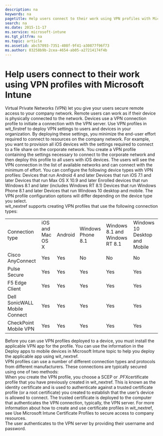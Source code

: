 ```yaml
---
description: na
keywords: na
pagetitle: Help users connect to their work using VPN profiles with Microsoft Intune
search: na
ms.date: 2015-11-17
ms.service: microsoft-intune
ms.tgt_pltfrm: na
ms.topic: article
ms.assetid: abc57093-7351-408f-9f41-a30877f96f73
ms.author: 03258b9b-2cea-4654-ab05-a27214174f4b
---
```

# Help users connect to their work using VPN profiles with Microsoft Intune
<?xml version="1.0" encoding="utf-8"?>
<developerWalkthroughDocument xmlns="http://ddue.schemas.microsoft.com/authoring/2003/5" xmlns:xlink="http://www.w3.org/1999/xlink" xmlns:xsi="http://www.w3.org/2001/XMLSchema-instance" xsi:schemaLocation="http://ddue.schemas.microsoft.com/authoring/2003/5 http://dduestorage.blob.core.windows.net/ddueschema/developer.xsd">
  <introduction>
    <para>Virtual Private Networks (VPN) let you give your users secure remote access to your company network. Remote users can work as if their device is physically connected to the network. Devices use a VPN connection profile to initiate a connection with the VPN server. Use <ui>VPN profiles</ui> in <token>wit_firstref</token> to deploy VPN settings to users and devices in your organization. By deploying these settings, you minimize the end-user effort required to connect to resources on the company network.</para>
    <para>For example, you want to provision all iOS devices with the settings required to connect to a file share on the corporate network. You create a VPN profile containing the settings necessary to connect to the corporate network and then deploy this profile to all users with iOS devices. The users will see the VPN connection in the list of available networks and can connect with the minimum of effort.</para>
    <para>You can configure the following device types with VPN profiles:</para>
    <list class="bullet">
      <listItem>
        <para>Devices that run Android 4 and later</para>
      </listItem>
      <listItem>
        <para>Devices that run iOS 7.1 and later</para>
      </listItem>
      <listItem>
        <para>Devices that run Max OS X 10.9 and later</para>
      </listItem>
      <listItem>
        <para>Enrolled devices that run Windows 8.1 and later (includes <?Comment RS: Confirmed with Karan 2014-09-24T14:21:00Z  Id='0?>Windows RT 8.1<?CommentEnd Id='0'
    ?>)</para>
      </listItem>
      <listItem>
        <para>Devices that run Windows Phone 8.1 and later</para>
      </listItem>
    <listItem><para>Devices that run Windows 10 desktop and mobile.</para></listItem></list>
    <para>The VPN profile configuration options will differ depending on the device type you select.</para>
  </introduction>
  <section>
    <title>VPN connection types</title>
    <content>
      <para>
        <token>wit_nextref</token> supports creating VPN profiles that use the following connection types:</para>
      <table xmlns:caps="http://schemas.microsoft.com/build/caps/2013/11">
        <tbody>
          <tr>
            <TD>
              <para>
                <ui>Connection type</ui>
              </para>
            </TD>
            <TD>
              <para>
                <ui>iOS and Mac OS X</ui>
              </para>
            </TD>
            <TD>
              <para>
                <ui>Android</ui>
              </para>
            </TD>
            <TD>
              <para>
                <ui>Windows Phone 8.1</ui>
              </para>
            </TD>
            <TD>
              <para>
                <ui>Windows 8.1 and Windows RT 8.1</ui>
              </para>
            </TD><TD><para>
                <ui>Windows 10 Desktop and Mobile</ui>
              </para>
            </TD>
          </tr>
          <tr>
            <TD>
              <para>Cisco AnyConnect</para>
            </TD>
            <TD>
              <para>Yes</para>
            </TD>
            <TD>
              <para>Yes</para>
            </TD>
            <TD>
              <para>No</para>
            </TD>
            <TD>
              <para>No</para>
            </TD><TD>
              <para>No</para>
            </TD>
          </tr>
          <tr>
            <TD>
              <para>Pulse Secure</para>
            </TD>
            <TD>
              <para>Yes</para>
            </TD>
            <TD>
              <para>Yes</para>
            </TD>
            <TD>
              <para>Yes</para>
            </TD>
            <TD>
              <para>Yes</para>
            </TD><TD>
              <para>Yes</para>
            </TD>
          </tr>
          <tr>
            <TD>
              <para>F5 Edge Client</para>
            </TD>
            <TD>
              <para>Yes</para>
            </TD>
            <TD>
              <para>Yes</para>
            </TD>
            <TD>
              <para>Yes</para>
            </TD>
            <TD>
              <para>Yes</para>
            </TD><TD>
              <para>Yes</para>
            </TD>
          </tr>
          <tr>
            <TD>
              <para>Dell SonicWALL Mobile Connect</para>
            </TD>
            <TD>
              <para>Yes</para>
            </TD>
            <TD>
              <para>Yes</para>
            </TD>
            <TD>
              <para>Yes</para>
            </TD>
            <TD>
              <para>Yes</para>
            </TD><TD>
              <para>Yes</para>
            </TD>
          </tr>
          <tr>
            <TD>
              <para>CheckPoint Mobile VPN</para>
            </TD>
            <TD>
              <para>Yes</para>
            </TD>
            <TD>
              <para>Yes</para>
            </TD>
            <TD>
              <para>Yes</para>
            </TD>
            <TD>
              <para>Yes</para>
            </TD><TD>
              <para>Yes</para>
            </TD>
          </tr>
        </tbody>
      </table>
      <alert class="important">
        <para>Before you can use VPN profiles deployed to a device, you must install the applicable VPN app for the profile. You can use the information in the <link xlink:href="6da30550-9e8e-4333-b9b3-83928de3807a">Deploy apps to mobile devices in Microsoft Intune</link> topic to help you deploy the applicable app using <token>wit_nextref</token>.</para>
      </alert>
    </content>
  </section>
  <section>
    <title>How VPN profiles are secured</title>
    <content>
      <para>VPN profiles can use a number of different connection types and protocols from different manufacturers. These connections are typically secured using one of two methods:</para>
    </content>
    <sections>
      <section>
        <title>Certificates</title>
        <content>
          <para>When you create the VPN profile, you choose a SCEP <?xm-insertion_mark_start author="Nathan Bigman" time="20150812T131619+0200"?>or .PFX<?xm-insertion_mark_end?>certificate profile that you have previously created in <token>wit_nextref</token>. This is known as the identity certificate and is used to authenticate against a trusted certificate profile (or a root certificate) you created to establish that the user’s device is allowed to connect. The trusted certificate is deployed to the computer that authenticates the VPN connection, typically, the VPN server.</para>
          <para>For more information about how to create and use certificate profiles in <token>wit_nextref</token>, see <link xlink:href="8cbb8499-611d-4217-a7b4-e9b864785dd0">Use Microsoft Intune Certificate Profiles to secure access to company resources</link>.</para>
        </content>
      </section>
      <section>
        <title>Username and password</title>
        <content>
          <para>The user authenticates to the VPN server by providing their username and password.</para>
        </content>
      </section>
    </sections>
  </section>
  <section>
    <title>Create a VPN profile</title>
    <content>
      <para/>
      <procedure>
        <title/>
        <steps class="ordered">
          <step>
            <content>
              <para>In the <externalLink><linkText>Microsoft Intune administration console</linkText><linkUri>https://manage.microsoft.com</linkUri></externalLink>, click <ui>Policy</ui> &gt; <ui>Add Policy</ui>.</para>
            </content>
          </step>
          <step>
            <content>
              <para>Select a template for the new policy by expanding the relevant device type, then choose the VPN profile for that device:</para>
              <list class="bullet">
                <listItem>
                  <para>
                    <ui>VPN Profile (Android 4 and later)</ui>
                  </para>
                </listItem>
                <listItem>
                  <para>
                    <ui>VPN Profile (iOS 7.1 and later)</ui>
                  </para>
                </listItem>
                <listItem>
                  <para>
                    <ui>VPN Profile (Mac OS X 10.9 and later)</ui>
                  </para>
                </listItem>
                <listItem>
                  <para>
                    <ui>VPN Profile (Windows 8.1 and later)</ui>
                  </para>
                </listItem>
                <listItem>
                  <para>
                    <ui>VPN Profile (Windows Phone 8.1 and later)</ui>
                  </para>
                </listItem>
              <?xm-insertion_mark_start author="Nathan Bigman" time="20150812T132037+0200"?><listItem>
                  <para>
                    <ui>VPN Profile (Windows 10 Desktop and Mobile and later)</ui>
                  </para>
                </listItem>
              <?xm-insertion_mark_end?></list>
              <para>You can only create and deploy a custom VPN profile policy. Recommended settings are not available.</para>
              <para>For more information about how to create and deploy policies, see the <link xlink:href="efb4dcd6-56ea-44a8-8fe2-6f1542fc75ec">Use policies to manage computers and mobile devices in Windows Intune</link> topic.</para>
            </content>
          </step>
          <step>
            <content>
              <para>
                <?Comment RS: Triple check this table! 2014-09-23T10:23:00Z  Id='2?>Use the following table to help you configure the VPN profile settings:<?CommentEnd Id='2'
    ?></para>
              <table xmlns:caps="http://schemas.microsoft.com/build/caps/2013/11">
                <thead>
                  <tr>
                    <TD>
                      <para>Setting name</para>
                    </TD>
                    <TD>
                      <para>More information</para>
                    </TD>
                  </tr>
                </thead>
                <tbody>
                  <tr>
                    <TD>
                      <para>
                        <ui>Name</ui>
                      </para>
                    </TD>
                    <TD>
                      <para>Enter a unique name for the VPN profile to help you identify it in the <token>wit_nextref</token> console.</para>
                    </TD>
                  </tr>
                  <tr>
                    <TD>
                      <para>
                        <ui>Description</ui>
                      </para>
                    </TD>
                    <TD>
                      <para>Provide a description that gives an overview of the VPN profile and other relevant information that helps you to locate it.</para>
                    </TD>
                  </tr>
                  <tr>
                    <TD>
                      <para>
                        <ui>VPN connection name (displayed to users)</ui>
                      </para>
                    </TD>
                    <TD>
                      <para>Specify a name for the VPN profile. This is the name that users will see in the list of available VPN connections on their devices.</para>
                    </TD>
                  </tr>
                  <tr>
                    <TD>
                      <para>
                        <ui>Connection type</ui>
                      </para>
                    </TD>
                    <TD>
                      <para>Select one of the following connection types to use in the VPN profile:</para>
                      <list class="bullet">
                        <listItem>
                          <para>
                            <ui>Cisco AnyConnect</ui> (not available for Windows 8.1 or Windows Phone 8.1)</para>
                        </listItem>
                        <listItem>
                          <para>
                            <ui>Pulse Secure</ui>
                          </para>
                        </listItem>
                        <listItem>
                          <para>
                            <ui>F5 Edge Client</ui>
                          </para>
                        </listItem>
                        <listItem>
                          <para>
                            <ui>Dell SonicWALL Mobile Connect</ui>
                          </para>
                        </listItem>
                        <listItem>
                          <para>
                            <ui>CheckPoint Mobile VPN</ui>
                          </para>
                        </listItem>
                      </list>
                    </TD>
                  </tr>
                  <tr>
                    <TD>
                      <para>
                        <ui>VPN server description</ui>
                      </para>
                    </TD>
                    <TD>
                      <para>Specify a description for the VPN server that devices will connect to.</para>
                      <para>
                        <ui>Example:</ui> <userInputLocalizable>Contoso VPN Server</userInputLocalizable></para>
                      <alert class="note">
                        <para>When the connection type is <ui>F5 Edge Client</ui>, use the <ui>Server list</ui> field to specify a list of server descriptions and IP addresses.</para>
                      </alert>
                    </TD>
                  </tr>
                  <tr>
                    <TD>
                      <para>
                        <ui>Server IP address or FQDN</ui>
                      </para>
                    </TD>
                    <TD>
                      <para>Provide the IP address or fully qualified domain name of the VPN server that devices will connect to.</para>
                      <para>
                        <ui>Example:</ui> <userInput>192.168.1.1</userInput></para>
                      <para>
                        <ui>Example:</ui> <userInput>vpn.contoso.com</userInput></para>
                      <alert class="note">
                        <para>When the connection type is <ui>F5 Edge Client</ui>, use the <ui>Server list</ui> field to specify a list of server descriptions and IP addresses.</para>
                      </alert>
                    </TD>
                  </tr>
                  <tr>
                    <TD>
                      <para>
                        <ui>Server list</ui>
                      </para>
                    </TD>
                    <TD>
                      <para>Click <ui>Add</ui> to add a new VPN server to use for the VPN connection. You can also specify which server is to be the default server for the connection.</para>
                      <alert class="note">
                        <para>This option is displayed only when the connection type is <ui>F5 Edge Client</ui>.</para>
                      </alert>
                    </TD>
                  </tr>
                  <tr>
                    <TD>
                      <para>
                        <ui>Send all network traffic through the VPN connection</ui>
                      </para>
                    </TD>
                    <TD>
                      <para>If you select this option, all network traffic is sent through the VPN connection.</para>
                      <para>If you do not select this option, the client will dynamically negotiate the routes for split tunneling upon connecting to the 3rd party VPN server.</para>
                      <para>Only connections to the company network are sent over a VPN tunnel. VPN tunneling is not used when you connect to resources on the Internet.</para>
                    </TD>
                  </tr>
                  <tr>
                    <TD>
                      <para>
                        <ui>Authentication method</ui>
                      </para>
                    </TD>
                    <TD>
                      <para>Select the authentication method used by the VPN connection:</para>
                      <list class="bullet">
                        <listItem>
                          <para>
                            <ui>Certificates</ui>
                          </para>
                        </listItem>
                        <listItem>
                          <para>
                            <ui>Username and Password</ui>
                          </para>
                        </listItem>
                      </list>
                      <alert class="note">
                        <para>
                          <ui>Username and Password</ui> setting is not available when the connection type is <ui>Cisco AnyConnect</ui>.</para>
                        <para>The <ui>Authentication method</ui> option is not available for Windows 8.1</para>
                      </alert>
                    </TD>
                  </tr>
                  <tr>
                    <TD>
                      <para>
                        <ui>Remember the user credentials at each logon</ui>
                      </para>
                    </TD>
                    <TD>
                      <para>Select this option to ensure that the user credentials are remembered so that the user does not have to enter credentials each time a connection is established.</para>
                    </TD>
                  </tr>
                  <tr>
                    <TD>
                      <para>
                        <ui>Select a client certificate for client authentication (Identity Certificate)</ui>
                      </para>
                    </TD>
                    <TD>
                      <para>Select the client SCEP certificate that you previously created that will be used to authenticate the VPN connection. For more information about how to use certificate profiles in <token>wit_nextref</token>, see <link xlink:href="8cbb8499-611d-4217-a7b4-e9b864785dd0">Use Microsoft Intune Certificate Profiles to secure access to company resources</link>.</para>
                      <alert class="note">
                        <para>This option is displayed only when the authentication method is <ui>Certificates</ui>.</para>
                      </alert>
                    </TD>
                  </tr>
                  <tr>
                    <TD>
                      <para>
                        <ui>Role</ui>
                      </para>
                    </TD>
                    <TD>
                      <para>Specify the name of the user role that has access to this connection. A user role defines personal settings, options, and enables or disables certain access features.</para>
                      <alert class="note">
                        <para>This option is displayed only when the connection type is <ui>Pulse Secure</ui>.</para>
                      </alert>
                    </TD>
                  </tr>
                  <tr>
                    <TD>
                      <para>
                        <ui>Realm</ui>
                      </para>
                    </TD>
                    <TD>
                      <para>Specify the name of the authentication realm that you want to use. An authentication realm is a grouping of authentication resources that is used by the Pulse Secure connection type.</para>
                      <alert class="note">
                        <para>This option is displayed only when the connection type is <ui>Pulse Secure</ui>.</para>
                      </alert>
                    </TD>
                  </tr>
                  <tr>
                    <TD>
                      <para>
                        <ui>Login group or domain</ui>
                      </para>
                    </TD>
                    <TD>
                      <para>Specify the name of the login group or domain that you want to connect to.</para>
                      <alert class="note">
                        <para>This option is displayed only when the connection type is <ui>Dell SonicWALL Mobile Connect</ui>.</para>
                      </alert>
                    </TD>
                  </tr>
                  <tr>
                    <TD>
                      <para>
                        <ui>Fingerprint</ui>
                      </para>
                    </TD>
                    <TD>
                      <para>Specify a string, for example "Contoso Fingerprint Code" that will be used to verify the VPN server can be trusted.</para>
                      <para>A fingerprint can be:</para>
                      <list class="bullet">
                        <listItem>
                          <para>Sent to the client so it knows to trust any server presenting that same fingerprint when connecting.</para>
                        </listItem>
                        <listItem>
                          <para>If the device doesn’t already have the fingerprint it will prompt the user to trust the VPN server they are connecting to while showing the fingerprint (the user manually verifies the fingerprint and clicks <ui>trust</ui> to connect).</para>
                        </listItem>
                      </list>
                      <alert class="note">
                        <para>This option is displayed only when the connection type is <ui>CheckPoint Mobile VPN</ui>.</para>
                      </alert>
                    </TD>
                  </tr>
                  <tr>
                    <TD>
                      <para>
                        <ui>Per App VPN</ui> (iOS only)</para>
                    </TD>
                    <TD>
                      <para>Select this option if you want to associate this VPN connection with an iOS of Mac OS X app so that the connection will be opened when the app is run. You can associate the VPN profile with an app when you deploy the software. For more information, see <link xlink:href="6da30550-9e8e-4333-b9b3-83928de3807a">Deploy software to mobile devices in Windows Intune</link>.</para>
                      <alert class="important">
                        <para>
                          <?Comment RS: 144904 2014-10-15T09:13:00Z  Id='3?>If you deploy an app that is associated with a deployed VPN profile and then delete the VPN profile deployment, users will no longer be able to run the app.<?CommentEnd Id='3'
    ?></para>
                      </alert>
                    </TD>
                  </tr>
                  <tr>
                    <TD>
                      <para>
                        <ui>Automatically detect proxy settings</ui> (iOS, Mac OS X, Windows 8.1 and Windows Phone 8.1 only)</para>
                    </TD>
                    <TD>
                      <para>If your VPN server requires a proxy server for the connection, specify whether you would like devices to automatically detect the connection settings.</para>
                      <para>For more information, see your Windows Server documentation.</para>
                    </TD>
                  </tr>
                  <tr>
                    <TD>
                      <para>
                        <ui>Use automatic configuration script</ui> (iOS, Mac OS X, Windows 8.1 and Windows Phone 8.1 only)</para>
                    </TD>
                    <TD>
                      <para>If your VPN server requires a proxy server for the connection, specify whether you would like to use an automatic configuration script to define the settings and then specify a URL to the file containing the settings.</para>
                      <para>For more information, see your Windows Server documentation.</para>
                    </TD>
                  </tr>
                  <tr>
                    <TD>
                      <para>
                        <ui>Use proxy server</ui> (iOS, Mac OS X, Windows 8.1 and Windows Phone 8.1 only)</para>
                    </TD>
                    <TD>
                      <para>If your VPN server requires a proxy server for the connection, select this option, then specify the address and port number of the proxy server.</para>
                      <para>For more information, see your Windows Server documentation.</para>
                    </TD>
                  </tr>
                  <tr>
                    <TD>
                      <para>
                        <ui>Bypass proxy settings for local addresses</ui> (iOS, Mac OS X, Windows 8.1 and Windows Phone 8.1 only only)</para>
                    </TD>
                    <TD>
                      <para>If your VPN server requires a proxy server for the connection, select this option if you do not want to use the proxy server for local addresses that you specify.</para>
                      <para>For more information, see your Windows Server documentation.</para>
                    </TD>
                  </tr>
                  <tr>
                    <TD>
                      <para>
                        <ui>Custom XML</ui> (Windows 8.1<?xm-insertion_mark_start author="Nathan Bigman" time="20150812T132139+0200"?> and later,<?xm-insertion_mark_end?> and Windows Phone 8.1<?xm-insertion_mark_start author="Nathan Bigman" time="20150812T132146+0200"?> and later<?xm-insertion_mark_end?> only)</para>
                    </TD>
                    <TD>
                      <para>Allows you to specify custom XML commands that configure the VPN connection.</para>
                      <para>Examples:</para>
                      <list class="bullet">
                        <listItem>
                          <para>For <ui>Pulse Secure</ui>:</para>
                          <para>
                            <userInput>&lt;pulse-schema&gt;&lt;isSingleSignOnCredential&gt;true&lt;/isSingleSignOnCredential&gt;&lt;/pulse-schema&gt;</userInput>
                          </para>
                        </listItem>
                        <listItem>
                          <para>For <ui>CheckPoint Mobile VPN</ui>:</para>
                          <para>
                            <userInput>&lt;CheckPointVPN port="443" name="CheckPointSelfhost" sso="true"  debug="3" /&gt;</userInput>
                          </para>
                        </listItem>
                        <listItem>
                          <para>For <ui>Dell SonicWALL Mobile Connect</ui>:</para>
                          <para>
                            <userInput>&lt;MobileConnect&gt;&lt;Compression&gt;false&lt;/Compression&gt;&lt;debugLogging&gt;True&lt;/debugLogging&gt;&lt;packetCapture&gt;False&lt;/packetCapture&gt;&lt;/MobileConnect&gt;</userInput>
                          </para>
                        </listItem>
                        <listItem>
                          <para>For <ui>F5 Edge Client</ui>:</para>
                          <para>
                            <userInput>&lt;f5-vpn-conf&gt;&lt;single-sign-on-credential /&gt;&lt;/f5-vpn-conf&gt;</userInput>
                          </para>
                        </listItem>
                      </list>
                      <para>Refer to each manufacturers VPN documentation for more information about how to write custom XML commands.</para>
                    </TD>
                  </tr>
                  <tr>
                    <TD>
                      <para>
                        <ui>DNS Suffix search list</ui> (Windows Phone 8.1 only)</para>
                    </TD>
                    <TD>
                      <para>Specify one DNS suffix on each line. Each DNS suffix you specify will be searched when connecting to a website using a short name.</para>
                      <para>For example, you specify the DNS suffices <ui>domain1.contoso.com</ui> and <ui>domain2.contoso.com</ui> and then visit the URL <ui>http://mywebsite</ui>. The following addresses will be searched:</para>
                      <list class="bullet">
                        <listItem>
                          <para>
                            <ui>http://mywebsite.domain1.contoso.com</ui>
                          </para>
                        </listItem>
                        <listItem>
                          <para>
                            <ui>http://mywebsite.domain2.contoso.com</ui>
                          </para>
                        </listItem>
                      </list>
                    </TD>
                  </tr>
                  <tr>
                    <TD>
                      <para>
                        <ui>Bypass VPN when connected to company Wi-Fi network</ui> (Windows Phone 8.1 only)</para>
                    </TD>
                    <TD>
                      <para>Specifies that the VPN connection will not be used when the device is connected to the company Wi-Fi network.</para>
                    </TD>
                  </tr>
                  <tr>
                    <TD>
                      <para>
                        <ui>Bypass VPN when connected to home Wi-Fi network</ui> (Windows Phone 8.1 only)</para>
                    </TD>
                    <TD>
                      <para>Specifies that the VPN connection will not be used when the device is connected to a home Wi-Fi network.</para>
                    </TD>
                  </tr><tr><TD colspan="2"><?xm-insertion_mark_start author="Nathan Bigman" time="20150812T132536+0200"?><para><legacyBold>Corporate Boundaries settings for Windows 10 Desktop and Mobile</legacyBold></para><?xm-insertion_mark_end?></TD></tr><tr><TD><?xm-insertion_mark_start author="Nathan Bigman" time="20150812T132249+0200"?><para>
                        Network traffic rules</para>
                    <?xm-insertion_mark_end?></TD><TD><?xm-insertion_mark_start author="Nathan Bigman" time="20150812T170726+0200"?><para>Set which protocols, local and remote port and address ranges will be enabled for the VPN connection.</para><alert class="note">
 <para>If you do not create a network traffic rule, all protocols, ports and address ranges are enabled. Once you create a rule, only the protocols, ports and address ranges that you specify in that rule or in additional rules will be used by the VPN connection.</para>
</alert><?xm-insertion_mark_end?></TD></tr><tr><TD><?xm-insertion_mark_start author="Nathan Bigman" time="20150812T132323+0200"?><para>Routes</para>
                    <?xm-insertion_mark_end?></TD><TD><?xm-insertion_mark_start author="Nathan Bigman" time="20150812T171048+0200"?><para>Which routes will use the VPN connection.</para><?xm-insertion_mark_end?></TD></tr><tr><TD><?xm-insertion_mark_start author="Nathan Bigman" time="20150812T132328+0200"?><para>DNS servers</para>
                    <?xm-insertion_mark_end?></TD><TD><?xm-insertion_mark_start author="Nathan Bigman" time="20150812T150543+0200"?><para>Which DNS servers are used by the VPN connection once the connection has been established.</para><?xm-insertion_mark_end?></TD></tr>
                </tbody>
              </table>
            <?xm-insertion_mark_start author="Nathan Bigman" time="20150812T171446+0200"?><alert class="tip">
<para>Here's an example of when you might use corporate boundaries settings. If you want to enable VPN only for remote desktop, you would create a network traffic rule that allows traffic for protocol number 27 on external port 3996. No other traffic will use the VPN.</para><para>Defining routes in corporate boundaries is useful when your VPN connection type does not allow you to define how traffic is handled in split tunneling. In that case, use <ui>Routes</ui> to list the routes that will use the VPN.</para><para>You can restrict Windows 10 device VPN usage to specific apps by creating a custom OMA-URI setting. To learn more about customer URI settings see <link xlink:href="b05bbc3f-6256-490d-901f-3746203ca160">Custom URI settings for Windows 10 devices</link>.</para>
</alert><?xm-insertion_mark_end?></content>
          </step>
          <step>
            <content>
              <para>When you are finished, click <ui>Save Policy</ui>.</para>
            </content>
          </step>
        </steps>
        <conclusion>
          <content>
            <para>The new policy displays in the <ui>Configuration Policies</ui> node of the <ui>Policy</ui> workspace.</para>
          </content>
        </conclusion>
      </procedure>
    </content>
  </section>
  <section>
    <title>Deploy a VPN profile</title>
    <content>
      <procedure>
        <title/>
        <steps class="ordered">
          <step>
            <content>
              <para>Deploy the VPN profile to one or more groups of users or devices in your organization.</para>
            </content>
          </step>
        </steps>
        <conclusion>
          <content>
            <para>For more information about how to deploy policies, see <?xm-insertion_mark_start author="" time="20150615T215252+0200"?><link xlink:href="efb4dcd6-56ea-44a8-8fe2-6f1542fc75ec">Use policies to manage computers and mobile devices with Microsoft Intune</link><?xm-insertion_mark_end?><?xm-deletion_mark author="" time="20150615T215328+0200" data="&lt;maml:link xlink:href=&quot;3deb291f-4bef-49ba-bdc8-974426bab26d&quot; xmlns:maml=&quot;http://ddue.schemas.microsoft.com/authoring/2003/5&quot; xmlns:xlink=&quot;http://www.w3.org/1999/xlink&quot;&gt;Use policies to manage computers and mobile devices in Microsoft Intune&lt;/maml:link&gt;"?>.</para>
            <para>A status summary and alerts on the <ui>Overview</ui> page of the <ui>Policy</ui> workspace identify issues with the policy that require your attention. Additionally, a status summary appears in the <ui>Dashboard</ui> workspace.</para>
          </content>
        </conclusion>
      </procedure>
    </content>
  </section>
  <nextSteps>
    <content>
      <para>After successful deployment, users will see the VPN connection name you specified in the list of VPN connections on their device.</para>
    </content>
  </nextSteps>
  <relatedTopics>
    <link xlink:href="5b090c5a-6f12-4e60-ace0-c9929afaa9a3">Enable access to company resources using Windows Intune</link>
  </relatedTopics>
</developerWalkthroughDocument>
